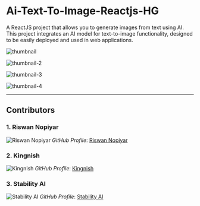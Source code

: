 # Ai-Text-To-Image-Reactjs-HG

A ReactJS project that allows you to generate images from text using AI. This project integrates an AI model for text-to-image functionality, designed to be easily deployed and used in web applications.

![thumbnail](https://github.com/user-attachments/assets/9aa4f62f-6a58-4bac-9689-5a7322bc9b07)

![thumbnail-2](https://github.com/user-attachments/assets/dbc08a1b-d718-42c6-847b-79722fd1934b)

![thumbnail-3](https://github.com/user-attachments/assets/0c819e0a-16f1-4bdc-877d-ceb610481db5)

![thumbnail-4](https://github.com/user-attachments/assets/5a9fad94-2442-47b2-8d26-26eecd064948)

---

## Contributors

### 1. **Riswan Nopiyar**
![Riswan Nopiyar](https://avatars.githubusercontent.com/u/103617674?v=4)
*GitHub Profile*: [Riswan Nopiyar](https://github.com/Riswan-Nopiyar)

### 2. **Kingnish**
![Kingnish](https://avatars.githubusercontent.com/u/167524748?v=4)
*GitHub Profile*: [Kingnish](https://github.com/kingnish24)

### 3. **Stability AI**
![Stability AI](https://avatars.githubusercontent.com/u/100950301?s=200&v=4)
*GitHub Profile*: [Stability AI](https://github.com/Stability-AI)
